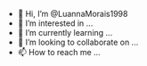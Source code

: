 - 👋 Hi, I’m @LuannaMorais1998
- 👀 I’m interested in ...
- 🌱 I’m currently learning ...
- 💞️ I’m looking to collaborate on ...
- 📫 How to reach me ...

<!---
LuannaMorais1998/LuannaMorais1998 is a ✨ special ✨ repository because its `README.md` (this file) appears on your GitHub profile.
You can click the Preview link to take a look at your changes.
--->
